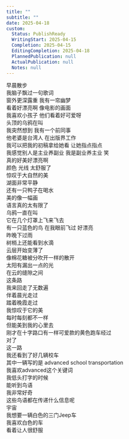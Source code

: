 ```yaml
---
title: ""
subtitle: ""
date: 2025-04-18
custom:
  Status: PublishReady
  WritingStart: 2025-04-15
  Completion: 2025-04-15
  EditingCompletion: 2025-04-18
  PlannedPublication: null
  ActualPublication: null
  Notes: null
---    
```

早晨散步  
我脑子飘过一句歌词  
窗外更深露重 我有一帘幽梦    
看着好漂亮啊 像电影的画面    
我喜欢小孩子 他们看着好可爱呀  
    头顶的乌鸦在叫    
我突然想到 我有一个前同事  
    他老婆是台湾人 在出版界工作  
   我可以把我的初稿拿给她看 让她指点指点    
我感觉别人是主业养副业 我是副业养主业 笑    
真的好美好漂亮啊  
    颜色 光线 太舒服了    
惊叹于大自然的美    
湖面非常平静  
    还有一只鸭子在喝水    
美的像一幅画  
    语言真的太有限了    
乌鸦一直在叫  
    它在几个灯罩上飞来飞去    
有一只蓝色的鸟 在我眼前飞过 好漂亮    
昨晚下过雨  
树梢上还能看到水滴    
云层开始变薄了  
像棉花糖被分吹开一样的散开    
太阳有漏出一点的光  
在云的缝隙之间    
这条路  
我来回走了无数遍  
伴着晨光走过  
踏着晚霞走过    
我惊叹于它的美    
每时每刻都不一样  
但能美到我的心里去    
刚才在十字路口有一样可爱款的黄色跑车经过  
对了  
这一路  
我还看到了好几辆校车  
其中一辆写的是 advanced school transportation  
我喜欢advanced这个关键词    
我低头打字的时候  
能听到鸟语    
我非常好奇  
这些鸟语都在传递什么信息呢    
宇宙  
我想要一辆白色的三门Jeep车  
我喜欢白色的车  
看着让人很舒服    

